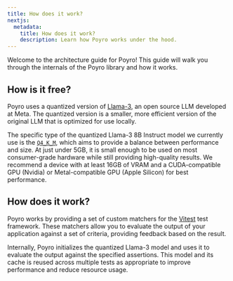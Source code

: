 ```yaml
---
title: How does it work?
nextjs:
  metadata:
    title: How does it work?
    description: Learn how Poyro works under the hood.
---
```


Welcome to the architecture guide for Poyro! This guide will walk you through the internals of the Poyro library and how it works.

## How is it free?

Poyro uses a quantized version of [Llama-3](https://llama.meta.com/llama3/), an open source LLM developed at Meta. The quantized version is a smaller, more efficient version of the original LLM that is optimized for use locally.

The specific type of the quantized Llama-3 8B Instruct model we currently use is the [`Q4_K_M`](https://huggingface.co/mradermacher/Meta-Llama-3-8B-Instruct-GGUF?show_file_info=Meta-Llama-3-8B-Instruct.Q4_K_M.gguf), which aims to provide a balance between performance and size. At just under 5GB, it is small enough to be used on most consumer-grade hardware while still providing high-quality results. We recommend a device with at least 16GB of VRAM and a CUDA-compatible GPU (Nvidia) or Metal-compatible GPU (Apple Silicon) for best performance.

## How does it work?

Poyro works by providing a set of custom matchers for the [Vitest](https://vitest.dev/) test framework. These matchers allow you to evaluate the output of your application against a set of criteria, providing feedback based on the result.

Internally, Poyro initializes the quantized Llama-3 model and uses it to evaluate the output against the specified assertions. This model and its cache is reused across multiple tests as appropriate to improve performance and reduce resource usage.
